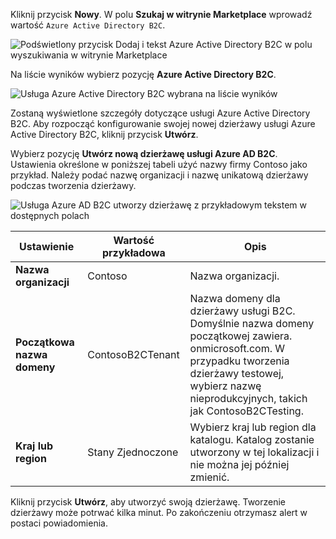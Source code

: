 Kliknij przycisk **Nowy**. W polu **Szukaj w witrynie Marketplace** wprowadź wartość `Azure Active Directory B2C`.

![Podświetlony przycisk Dodaj i tekst Azure Active Directory B2C w polu wyszukiwania w witrynie Marketplace](./media/active-directory-b2c-create-tenant/find-azure-ad-b2c.png)

Na liście wyników wybierz pozycję **Azure Active Directory B2C**.

![Usługa Azure Active Directory B2C wybrana na liście wyników](./media/active-directory-b2c-create-tenant/find-azure-ad-b2c-result.png)

Zostaną wyświetlone szczegóły dotyczące usługi Azure Active Directory B2C. Aby rozpocząć konfigurowanie swojej nowej dzierżawy usługi Azure Active Directory B2C, kliknij przycisk **Utwórz**.

Wybierz pozycję **Utwórz nową dzierżawę usługi Azure AD B2C**. Ustawienia określone w poniższej tabeli użyć nazwy firmy Contoso jako przykład. Należy podać nazwę organizacji i nazwę unikatową dzierżawy podczas tworzenia dzierżawy.  

![Usługa Azure AD B2C utworzy dzierżawę z przykładowym tekstem w dostępnych polach](./media/active-directory-b2c-create-tenant/create-new-b2c-tenant.png)

| Ustawienie      | Wartość przykładowa  | Opis                                        |
| ------------ | ------- | -------------------------------------------------- |
| **Nazwa organizacji** | Contoso | Nazwa organizacji. | 
| **Początkowa nazwa domeny** |  ContosoB2CTenant | Nazwa domeny dla dzierżawy usługi B2C. Domyślnie nazwa domeny początkowej zawiera. onmicrosoft.com. W przypadku tworzenia dzierżawy testowej, wybierz nazwę nieprodukcyjnych, takich jak ContosoB2CTesting. |
| **Kraj lub region** | Stany Zjednoczone | Wybierz kraj lub region dla katalogu. Katalog zostanie utworzony w tej lokalizacji i nie można jej później zmienić.  |

Kliknij przycisk **Utwórz**, aby utworzyć swoją dzierżawę. Tworzenie dzierżawy może potrwać kilka minut. Po zakończeniu otrzymasz alert w postaci powiadomienia.